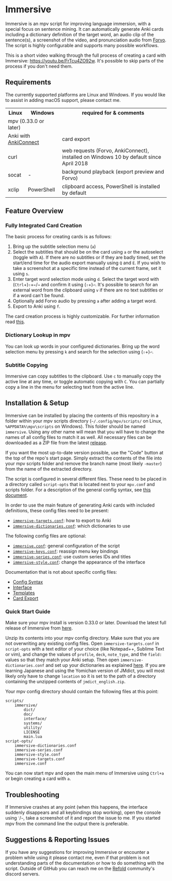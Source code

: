 # Immersive

Immersive is an mpv script for improving language immersion, with a special
focus on sentence mining. It can automatically generate Anki cards including a
dictionary definition of the target word, an audio clip of the sentence(s), a
screenshot of the video, and pronunciation audio from
[Forvo](https://forvo.com/). The script is highly configurable and supports
many possible workflows.

This is a short video walking through the full process of creating a card with
Immersive: https://youtu.be/FrTcu4ZO92w. It's possible to skip parts of the
process if you don't need them.


## Requirements

The currently supported platforms are Linux and Windows. If you would like to
assist in adding macOS support, please contact me.

<table>
	<tr>
		<th>Linux</th>
		<th>Windows</th>
		<th>required for & comments</th>
	</tr>
	<tr>
		<td colspan="2">mpv (0.33.0 or later)</td>
		<td></td>
	</tr>
	<tr>
		<td colspan="2">
			Anki with <a href="https://ankiweb.net/shared/info/2055492159">AnkiConnect</a>
		</td>
		<td>card export</td>
	</tr>
	<tr>
		<td colspan="2">curl</td>
		<td>web requests (Forvo, AnkiConnect), installed on Windows 10 by default since April 2018</td>
	</tr>
	<tr>
		<td>socat</td>
		<td>-</td>
		<td>background playback (export preview and Forvo)</td>
	</tr>
	<tr>
		<td>xclip</td>
		<td>PowerShell</td>
		<td>clipboard access, PowerShell is installed by default</td>
	</tr>
</table>


## Feature Overview

### Fully Integrated Card Creation

The basic process for creating cards is as follows:

1. Bring up the subtitle selection menu (`a`)
2. Select the subtitles that should be on the card using `a` or the autoselect
(toggle with `A`). If there are no subtitles or if they are badly timed, set
the start/end time for the audio export manually using `Q` and `E`. If you
wish to take a screenshot at a specific time instead of the current frame, set
it using `s`.
3. Enter target word selection mode using `d`. Select the target word with
(`Ctrl`+)`⇧`+`←`/`→` and confirm it using (`⇧`+)`⏎`. It's possible to search
for an external word from the clipboard using `v` if there are no text
subtitles or if a word can't be found.
4. Optionally add Forvo audio by pressing `a` after adding a target word.
5. Export to Anki using `f`.

The card creation process is highly customizable. For further information read
[this](/doc/card-export.md).

### Dictionary Lookup in mpv

You can look up words in your configured dictionaries. Bring up the word
selection menu by pressing `k` and search for the selection using (`⇧`+)`⏎`.

### Subtitle Copying

Immersive can copy subtitles to the clipboard. Use `c` to manually copy the
active line at any time, or toggle automatic copying with `C`. You can
partially copy a line in the menu for selecting text from the active line.


## Installation & Setup

Immersive can be installed by placing the contents of this repository in a
folder within your mpv scripts directory (`~/.config/mpv/scripts/` on Linux,
`%APPDATA%\mpv\scripts` on Windows). This folder should be named `immersive`.
Using any other name will mean that you will have to change the names of all
config files to match it as well. All necessary files can be downloaded as a
ZIP file from the latest [release](https://github.com/Ben-Kerman/immersive/releases).

If you want the most up-to-date version possible, use the "Code" button at the
top of the repo's start page. Simply extract the contents of the file into
your mpv scripts folder and remove the branch name (most likely `-master`)
from the name of the extracted directory.

The script is configured in several different files. These need to be placed
in a directory called `script-opts` that is located next to your `mpv.conf`
and scripts folder. For a description of the general config syntax, see [this
document](/doc/config.md).

In order to use the main feature of generating Anki cards with included
definitions, these config files need to be present:
- [`immersive-targets.conf`](/doc/targets.md): how to export to Anki
- [`immersive-dictionaries.conf`](/doc/dictionaries.md): which dictionaries to use

The following config files are optional:
- [`immersive.conf`](/doc/script-config.md): general configuration of the script
- [`immersive-keys.conf`](/doc/keys.md): reassign menu key bindings
- [`immersive-series.conf`](/doc/series.md): use custom series IDs and titles
- [`immersive-style.conf`](/doc/style.md): change the appearance of the interface

Documentation that is not about specific config files:
- [Config Syntax](/doc/config.md)
- [Interface](/doc/interface.md)
- [Templates](/doc/templates.md)
- [Card Export](/doc/card-export.md)


### Quick Start Guide

Make sure your mpv install is version 0.33.0 or later. Download the latest
full release of Immersive from [here](https://github.com/Ben-Kerman/immersive/releases).

Unzip its contents into your mpv config directory. Make sure that you are not
overwriting any existing config files. Open `immersive-targets.conf` in
`script-opts` with a text editor of your choice (like Notepad++, Sublime Text
or vim), and change the values of `profile`, `deck`, `note_type`, and the
`field:` values so that they match your Anki setup. Then open
`immersive-dictionaries.conf` and set up your dictionaries as explained
[here](/doc/dictionaries.md). If you are learning Japanese and using the
Yomichan version of JMdict, you will most likely only have to change
`location` so it is set to the path of a directory containing the unzipped
contents of `jmdict_english.zip`.

Your mpv config directory should contain the following files at this point:

```
scripts/
    immersive/
        dict/
        doc/
        interface/
        systems/
        utility/
        LICENSE
        main.lua
script-opts/
    immersive-dictionaries.conf
    immersive-series.conf
    immersive-style.conf
    immersive-targets.conf
    immersive.conf
```

You can now start mpv and open the main menu of Immersive using `Ctrl+a` or
begin creating a card with `a`.


## Troubleshooting

If Immersive crashes at any point (when this happens, the interface suddenly
disappears and all keybindings stop working), open the console using `ˋ`/`~`,
take a screenshot of it and report the issue to me. If you started mpv from
the command line the output there is preferable.


## Suggestions & Reporting Issues

If you have any suggestions for improving Immersive or encounter a problem
while using it please contact me, even if that problem is not understanding
parts of the documentation or how to do something with the script. Outside of
GitHub you can reach me on the [Refold](https://refold.la/) community's
discord servers.
